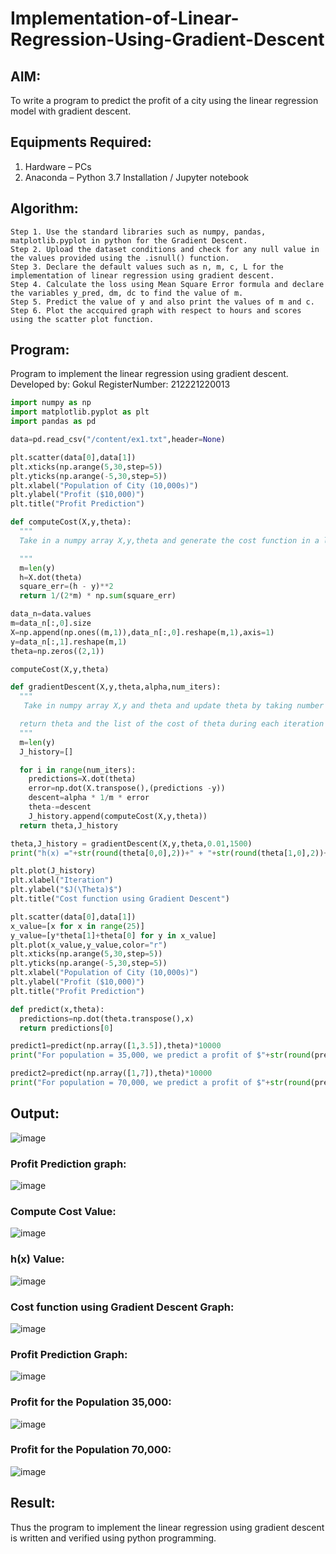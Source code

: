 # Implementation-of-Linear-Regression-Using-Gradient-Descent

## AIM:
To write a program to predict the profit of a city using the linear regression model with gradient descent.

## Equipments Required:
1. Hardware – PCs
2. Anaconda – Python 3.7 Installation / Jupyter notebook

## Algorithm:
```
Step 1. Use the standard libraries such as numpy, pandas, matplotlib.pyplot in python for the Gradient Descent.
Step 2. Upload the dataset conditions and check for any null value in the values provided using the .isnull() function.
Step 3. Declare the default values such as n, m, c, L for the implementation of linear regression using gradient descent.
Step 4. Calculate the loss using Mean Square Error formula and declare the variables y_pred, dm, dc to find the value of m.
Step 5. Predict the value of y and also print the values of m and c.
Step 6. Plot the accquired graph with respect to hours and scores using the scatter plot function.
```



## Program:
Program to implement the linear regression using gradient descent.
Developed by: Gokul
RegisterNumber:  212221220013
```py
import numpy as np
import matplotlib.pyplot as plt 
import pandas as pd

data=pd.read_csv("/content/ex1.txt",header=None)

plt.scatter(data[0],data[1])
plt.xticks(np.arange(5,30,step=5))
plt.yticks(np.arange(-5,30,step=5))
plt.xlabel("Population of City (10,000s)")
plt.ylabel("Profit ($10,000)")
plt.title("Profit Prediction")

def computeCost(X,y,theta):
  """
  Take in a numpy array X,y,theta and generate the cost function in a linear regression model

  """
  m=len(y)  
  h=X.dot(theta)
  square_err=(h - y)**2
  return 1/(2*m) * np.sum(square_err)

data_n=data.values
m=data_n[:,0].size
X=np.append(np.ones((m,1)),data_n[:,0].reshape(m,1),axis=1)
y=data_n[:,1].reshape(m,1)
theta=np.zeros((2,1))

computeCost(X,y,theta)

def gradientDescent(X,y,theta,alpha,num_iters):
  """
   Take in numpy array X,y and theta and update theta by taking number with learning rate of alpha

  return theta and the list of the cost of theta during each iteration
  """
  m=len(y)
  J_history=[]

  for i in range(num_iters):
    predictions=X.dot(theta)
    error=np.dot(X.transpose(),(predictions -y))
    descent=alpha * 1/m * error
    theta-=descent
    J_history.append(computeCost(X,y,theta))
  return theta,J_history

theta,J_history = gradientDescent(X,y,theta,0.01,1500)
print("h(x) ="+str(round(theta[0,0],2))+" + "+str(round(theta[1,0],2))+"x1")

plt.plot(J_history)
plt.xlabel("Iteration")
plt.ylabel("$J(\Theta)$")
plt.title("Cost function using Gradient Descent")

plt.scatter(data[0],data[1])
x_value=[x for x in range(25)]
y_value=[y*theta[1]+theta[0] for y in x_value]
plt.plot(x_value,y_value,color="r")
plt.xticks(np.arange(5,30,step=5))
plt.yticks(np.arange(-5,30,step=5))
plt.xlabel("Population of City (10,000s)")
plt.ylabel("Profit ($10,000)")
plt.title("Profit Prediction")

def predict(x,theta):
  predictions=np.dot(theta.transpose(),x)
  return predictions[0]

predict1=predict(np.array([1,3.5]),theta)*10000
print("For population = 35,000, we predict a profit of $"+str(round(predict1,0)))

predict2=predict(np.array([1,7]),theta)*10000
print("For population = 70,000, we predict a profit of $"+str(round(predict2,0)))

```

## Output:

![image](https://github.com/babavoss05/Implementation-of-Linear-Regression-Using-Gradient-Descent/assets/103019882/753073f8-d0a4-4561-bd90-257b00163d45)
### Profit Prediction graph:
![image](https://github.com/babavoss05/Implementation-of-Linear-Regression-Using-Gradient-Descent/assets/103019882/30e2579d-992e-4597-9d10-564e70c388ad)
### Compute Cost Value:
![image](https://github.com/babavoss05/Implementation-of-Linear-Regression-Using-Gradient-Descent/assets/103019882/b600e0c2-04c3-4ec1-bb60-ed78c614d29a)
### h(x) Value:
![image](https://github.com/babavoss05/Implementation-of-Linear-Regression-Using-Gradient-Descent/assets/103019882/f94d90a3-44b0-4932-8d18-fef6de1bfdd7)
### Cost function using Gradient Descent Graph:
![image](https://github.com/babavoss05/Implementation-of-Linear-Regression-Using-Gradient-Descent/assets/103019882/310fe9cb-2bbc-4fec-88cf-6fb726af9ed5)
### Profit Prediction Graph:
![image](https://github.com/babavoss05/Implementation-of-Linear-Regression-Using-Gradient-Descent/assets/103019882/60b3381f-97d1-43f8-ae5e-07e4705211ee)
### Profit for the Population 35,000:
![image](https://github.com/babavoss05/Implementation-of-Linear-Regression-Using-Gradient-Descent/assets/103019882/3781f7e5-f20d-4227-9eb7-2ab375b5313b)
### Profit for the Population 70,000:
![image](https://github.com/babavoss05/Implementation-of-Linear-Regression-Using-Gradient-Descent/assets/103019882/df258169-7789-4ee3-918a-e071c2612e45)

## Result:
Thus the program to implement the linear regression using gradient descent is written and verified using python programming.
